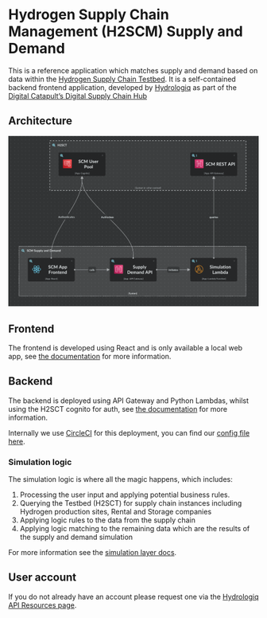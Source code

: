 # Hydrogen Supply Chain Management (H2SCM) Supply and Demand

This is a reference application which matches supply and demand based on data within the [Hydrogen Supply Chain Testbed](https://www.hydrologiq.com/api-platform/). It is a self-contained backend frontend application, developed by [Hydrologiq](https://www.hydrologiq.com/) as part of the [Digital Catapult’s Digital Supply Chain Hub](https://www.hydrologiq.com/hydrologiq-announced-as-winner-of-testbed-grant-competition/)

## Architecture

   <img src="./supply_demand_arch.png" alt="Supply and Demand Architecture" />

## Frontend

The frontend is developed using React and is only available a local web app, see [the documentation](./frontend/README.md) for more information.

## Backend

The backend is deployed using API Gateway and Python Lambdas, whilst using the H2SCT cognito for auth, see [the documentation](./backend/README.md) for more information.

Internally we use [CircleCI](https://circleci.com) for this deployment, you can find our [config file here](./.circleci/config.yml).

### Simulation logic

The simulation logic is where all the magic happens, which includes:

1. Processing the user input and applying potential business rules.
1. Querying the Testbed (H2SCT) for supply chain instances including Hydrogen production sites, Rental and Storage companies
1. Applying logic rules to the data from the supply chain
1. Applying logic matching to the remaining data which are the results of the supply and demand simulation

For more information see the [simulation layer docs](./backend/lambdas/layers/simulation/README.md).

## User account

If you do not already have an account please request one via the [Hydrologiq API Resources page](https://www.hydrologiq.com/api-platform/).
